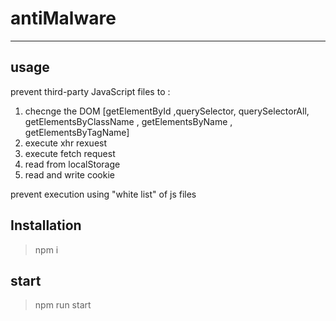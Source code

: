 # antiMalware

----
## usage
prevent third-party JavaScript files to :
1. checnge the DOM [getElementById ,querySelector, querySelectorAll, getElementsByClassName , getElementsByName , getElementsByTagName]
2. execute xhr rexuest
3. execute fetch request
4. read from localStorage
5. read and write cookie

prevent execution using "white list" of js files  

## Installation
>npm i 

## start
>npm run start 
